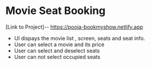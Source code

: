 # Movie Seat Booking
[Link to Project]-- https://pooja-bookmyshow.netlify.app

* UI dispays the  movie list , screen, seats and seat info.
* User can select a movie and its price
* User can select and deselect seats
* User can not select occupied seats
